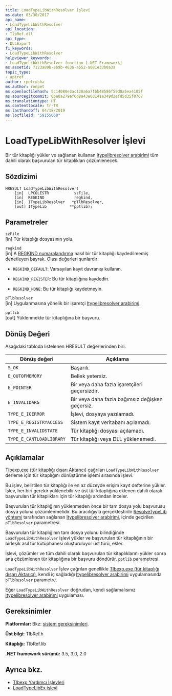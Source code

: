 ```yaml
---
title: LoadTypeLibWithResolver İşlevi
ms.date: 03/30/2017
api_name:
- LoadTypeLibWithResolver
api_location:
- TlbRef.dll
api_type:
- DLLExport
f1_keywords:
- LoadTypeLibWithResolver
helpviewer_keywords:
- LoadTypeLibWithResolver function [.NET Framework]
ms.assetid: 7123a89b-eb9b-463a-a552-a081e33b0a3a
topic_type:
- apiref
author: rpetrusha
ms.author: ronpet
ms.openlocfilehash: 5c14080e3ac128a6a7fbb48586f59d8a5ea4105f
ms.sourcegitcommit: 0be8a279af6d8a43e03141e349d3efd5d35f8767
ms.translationtype: HT
ms.contentlocale: tr-TR
ms.lasthandoff: 04/18/2019
ms.locfileid: "59155668"
---
```

# <a name="loadtypelibwithresolver-function"></a>LoadTypeLibWithResolver İşlevi
Bir tür kitaplığı yükler ve sağlanan kullanan [Itypelibresolver arabirimi](../../../../docs/framework/unmanaged-api/tlbexp/itypelibresolver-interface.md) tüm dahili olarak başvurulan tür kitaplıkları çözümlenecek.  
  
## <a name="syntax"></a>Sözdizimi  
  
```  
HRESULT LoadTypeLibWithResolver(  
    [in]  LPCOLESTR           szFile,  
    [in]  REGKIND             regkind,  
    [in]  ITypeLibResolver   *pTlbResolver,  
    [out] ITypeLib          **pptlib);  
```  
  
## <a name="parameters"></a>Parametreler  
 `szFile`  
 [in] Tür kitaplığı dosyasının yolu.  
  
 `regkind`  
 [in] A [REGKIND numaralandırma](https://docs.microsoft.com/previous-versions/windows/desktop/api/oleauto/ne-oleauto-tagregkind) nasıl bir tür kitaplığı kaydedilmemiş denetleyen bayrak. Olası değerleri şunlardır:  
  
-   `REGKIND_DEFAULT`: Varsayılan kayıt davranışı kullanın.  
  
-   `REGKIND_REGISTER`: Bu tür kitaplığına kaydedin.  
  
-   `REGKIND_NONE`: Bu tür kitaplığı kaydetmeyin.  
  
 `pTlbResolver`  
 [in] Uygulanmasına yönelik bir işaretçi [Itypelibresolver arabirimi](../../../../docs/framework/unmanaged-api/tlbexp/itypelibresolver-interface.md).  
  
 `pptlib`  
 [out] Yüklenmekte tür kitaplığına bir başvuru.  
  
## <a name="return-value"></a>Dönüş Değeri  
 Aşağıdaki tabloda listelenen HRESULT değerlerinden biri.  
  
|Dönüş değeri|Açıklama|  
|------------------|-------------|  
|`S_OK`|Başarılı.|  
|`E_OUTOFMEMORY`|Bellek yetersiz.|  
|`E_POINTER`|Bir veya daha fazla işaretçileri geçersizdir.|  
|`E_INVALIDARG`|Bir veya daha fazla bağımsız değişken geçersiz.|  
|`TYPE_E_IOERROR`|İşlevi, dosyaya yazılamadı.|  
|`TYPE_E_REGISTRYACCESS`|Sistem kayıt veritabanı açılamadı.|  
|`TYPE_E_INVALIDSTATE`|Tür kitaplığı dosyası açılamadı.|  
|`TYPE_E_CANTLOADLIBRARY`|Tür kitaplığı veya DLL yüklenemedi.|  
  
## <a name="remarks"></a>Açıklamalar  
 [Tlbexp.exe (tür kitaplığı dışarı Aktarıcı)](../../../../docs/framework/tools/tlbexp-exe-type-library-exporter.md) çağrıları `LoadTypeLibWithResolver` derleme için tür kitaplığını dönüştürme işlemi sırasında işlevi.  
  
 Bu işlev, belirtilen tür kitaplığı ile en az düzeyde erişim kayıt defterine yükler. İşlev, her biri gerekir yüklenebilir ve üst tür kitaplığına eklenen dahili olarak başvurulan tür kitaplıkları için tür kitaplığı ardından inceler.  
  
 Başvurulan tür kitaplığının yüklenmeden önce bir tam dosya yolu başvurusu dosya yoluna çözümlenmelidir. Bu aracılığıyla gerçekleştirilir [ResolveTypeLib yöntemi](../../../../docs/framework/unmanaged-api/tlbexp/resolvetypelib-method.md) tarafından sağlanan [Itypelibresolver arabirimi](../../../../docs/framework/unmanaged-api/tlbexp/itypelibresolver-interface.md), içinde geçirilen `pTlbResolver` parametresi.  
  
 Başvurulan tür kitaplığının tam dosya yolunu bilindiğinde `LoadTypeLibWithResolver` işlevi yükler ve başvurulan tür kitaplığının bir birleşik asıl tür kütüphanesi oluşturuluyor üst türü, ekler.  
  
 İşlevi, çözümler ve tüm dahili olarak başvurulan tür kitaplıklarını yükler sonra ana çözümlenen tür kitaplığına bir başvuru döndürür. `pptlib` parametresi.  
  
 `LoadTypeLibWithResolver` İşlev çağrılan genellikle [Tlbexp.exe (tür kitaplığı dışarı Aktarıcı)](../../../../docs/framework/tools/tlbexp-exe-type-library-exporter.md), kendi iç sağladığı [Itypelibresolver arabirimi](../../../../docs/framework/unmanaged-api/tlbexp/itypelibresolver-interface.md) uygulamasında `pTlbResolver` parametre.  
  
 Eğer `LoadTypeLibWithResolver` doğrudan, kendi sağlamalısınız [Itypelibresolver arabirimi](../../../../docs/framework/unmanaged-api/tlbexp/itypelibresolver-interface.md) uygulaması.  
  
## <a name="requirements"></a>Gereksinimler  
 **Platformlar:** Bkz: [sistem gereksinimleri](../../../../docs/framework/get-started/system-requirements.md).  
  
 **Üst bilgi:** TlbRef.h  
  
 **Kitaplığı:** TlbRef.lib  
  
 **.NET framework sürümü:** 3.5, 3.0, 2.0  
  
## <a name="see-also"></a>Ayrıca bkz.

- [Tlbexp Yardımcı İşlevleri](../../../../docs/framework/unmanaged-api/tlbexp/index.md)
- [LoadTypeLibEx işlevi](https://docs.microsoft.com/previous-versions/windows/desktop/api/oleauto/nf-oleauto-loadtypelibex)
